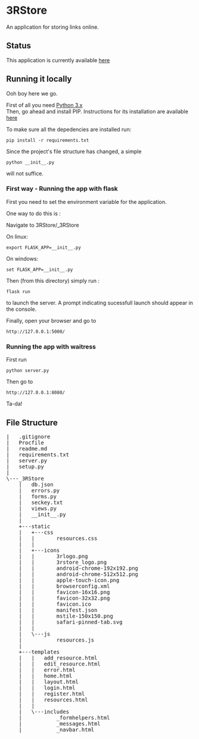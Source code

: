 # 3RStore
An application for storing links online.

## Status
This application is currently available [here](http://threerstore.herokuapp.com)

## Running it locally
Ooh boy here we go.

First of all you need [Python 3.x](https://www.python.org/downloads/)  
Then, go ahead and install PIP. Instructions for its installation are available [here](https://pip.pypa.io/en/stable/installing/)

To make sure all the depedencies are installed run:

    pip install -r requirements.txt


Since the project's file structure has changed, a simple 

    python __init__.py

will not suffice. 

### First way - Running the app with flask
First you need to set the environment variable for the application.

One way to do this is :

Navigate to 3RStore/_3RStore 

On linux:

    export FLASK_APP=__init__.py

On windows:

    set FLASK_APP=__init__.py

Then (from this directory) simply run :

    flask run

to launch the server. A prompt indicating sucessfull launch should appear in the console.

Finally, open your browser and go to 

    http://127.0.0.1:5000/


### Running the app with waitress 

First run

    python server.py

Then go to 

    http://127.0.0.1:8080/

Ta-da!

## File Structure
<pre>
|   .gitignore
|   Procfile
|   readme.md
|   requirements.txt
|   server.py
|   setup.py
|   
\---_3RStore
    |   db.json
    |   errors.py
    |   forms.py
    |   seckey.txt
    |   views.py
    |   __init__.py
    |   
    +---static
    |   +---css
    |   |       resources.css
    |   |       
    |   +---icons
    |   |       3rlogo.png
    |   |       3rstore_logo.png
    |   |       android-chrome-192x192.png
    |   |       android-chrome-512x512.png
    |   |       apple-touch-icon.png
    |   |       browserconfig.xml
    |   |       favicon-16x16.png
    |   |       favicon-32x32.png
    |   |       favicon.ico
    |   |       manifest.json
    |   |       mstile-150x150.png
    |   |       safari-pinned-tab.svg
    |   |       
    |   \---js
    |           resources.js
    |           
    +---templates
    |   |   add_resource.html
    |   |   edit_resource.html
    |   |   error.html
    |   |   home.html
    |   |   layout.html
    |   |   login.html
    |   |   register.html
    |   |   resources.html
    |   |   
    |   \---includes
    |           _formhelpers.html
    |           _messages.html
    |           _navbar.html
<pre>